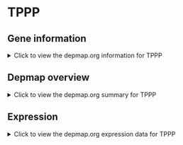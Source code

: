 <h1>TPPP</h1>

<h2>Gene information</h2>
<details>
  <summary>Click to view the depmap.org information for TPPP</summary>
  <p><a href="https://depmap.org/portal/gene/TPPP?tab=about" target="_BLANK">Open page in a new tab...</a></p>
  <iframe src="https://depmap.org/portal/gene/TPPP?tab=about" style="border:none;width:100%;height:800px"></iframe>
</details>

<h2>Depmap overview</h2>
<details>
  <summary>Click to view the depmap.org summary for TPPP</summary>
  <p><a href="https://depmap.org/portal/gene/TPPP?tab=overview" target="_BLANK">Open page in a new tab...</a></p>
  <iframe src="https://depmap.org/portal/gene/TPPP?tab=overview" style="border:none;width:100%;height:800px"></iframe>
</details>

<h2>Expression</h2>
<details>
  <summary>Click to view the depmap.org expression data for TPPP</summary>
  <p><a href="https://depmap.org/portal/gene/TPPP?tab=characterization" target="_BLANK">Open page in a new tab...</a></p>
  <iframe src="https://depmap.org/portal/gene/TPPP?tab=characterization" style="border:none;width:100%;height:800px"></iframe>
</details>


<!--
<h2>Reactome Pathway diagram</h2>
<details>
  <summary>Click to view the Reactome pathway for TPPP</summary>
  <p><a href="PURL" target="_BLANK">Open page in a new tab...</a></p>
  PNAME
</details>
-->


